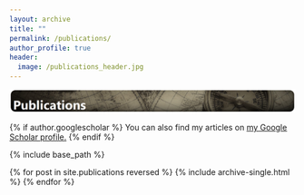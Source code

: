 ```yaml
---
layout: archive
title: ""
permalink: /publications/
author_profile: true
header: 
  image: /publications_header.jpg
---
```


![header2](/images/publications.png)

{% if author.googlescholar %}
  You can also find my articles on <u><a href="{{author.googlescholar}}">my Google Scholar profile</a>.</u>
{% endif %}

{% include base_path %}

{% for post in site.publications reversed %}
  {% include archive-single.html %}
{% endfor %}
